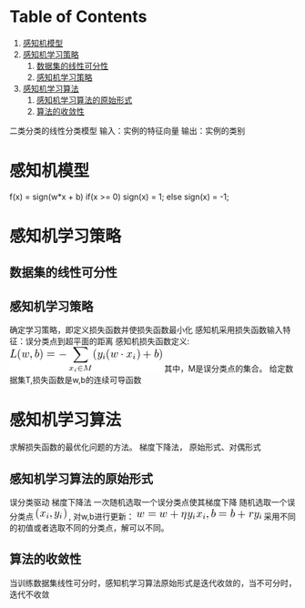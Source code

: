 ﻿
# Table of Contents

1.  [感知机模型](#orgf8c157a)
2.  [感知机学习策略](#org86375a2)
    1.  [数据集的线性可分性](#orgff813df)
    2.  [感知机学习策略](#orgbbf08aa)
3.  [感知机学习算法](#orgb3e9d3a)
    1.  [感知机学习算法的原始形式](#orgee0082c)
    2.  [算法的收敛性](#org9a29b5a)

二类分类的线性分类模型
输入：实例的特征向量 输出：实例的类别


<a id="orgf8c157a"></a>

# 感知机模型

f(x) = sign(w\*x + b)
  if(x >= 0) sign(x) = 1;
  else sign(x) = -1;


<a id="org86375a2"></a>

# 感知机学习策略


<a id="orgff813df"></a>

## 数据集的线性可分性


<a id="orgbbf08aa"></a>

## 感知机学习策略

确定学习策略，即定义损失函数并使损失函数最小化
感知机采用损失函数输入特征：误分类点到超平面的距离
感知机损失函数定义: 
<img src="ltximg/2017-2-27-感知机_ab7214279dec2ff9cd602f6693b6cc27b8fc3624.png" alt="2017-2-27-感知机_ab7214279dec2ff9cd602f6693b6cc27b8fc3624.png" />
其中，M是误分类点的集合。
给定数据集T,损失函数是w,b的连续可导函数


<a id="orgb3e9d3a"></a>

# 感知机学习算法

求解损失函数的最优化问题的方法。 
梯度下降法， 原始形式、对偶形式


<a id="orgee0082c"></a>

## 感知机学习算法的原始形式

误分类驱动 梯度下降法
一次随机选取一个误分类点使其梯度下降
随机选取一个误分类点 <img src="ltximg/2017-2-27-感知机_06641331faffdb0a4e8760a85a6d0c89574f04bb.png" alt="2017-2-27-感知机_06641331faffdb0a4e8760a85a6d0c89574f04bb.png" /> , 对w,b进行更新：
<img src="ltximg/2017-2-27-感知机_5bf47d31598ba1e635ab0bb53b944075b0517561.png" alt="2017-2-27-感知机_5bf47d31598ba1e635ab0bb53b944075b0517561.png" />
采用不同的初值或者选取不同的分类点，解可以不同。


<a id="org9a29b5a"></a>

## 算法的收敛性

当训练数据集线性可分时，感知机学习算法原始形式是迭代收敛的，当不可分时，迭代不收敛


